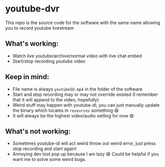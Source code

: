 # youtube-dvr
This repo is the source code for the software with the same name allowing you to record youtube livestream

## What's working:
- Watch live youtube/archive/normal video with live chat embed
- Start/stop recording youtube video

## Keep in mind:
- File name is always `youtubeID.mp4` in the folder of the software
- Start and stop recording may or may not override existed (I remember that it will append to the video, hopefully)
- Weird stuff may happen with youtube-dl, you can just manually update the binary which locates in `resources` something 😄 
- It will always be the highest video/audio setting for now 😄

## What's not working:
- Sometimes youtube-dl will act weird throw out weird error, just press stop recording and start again!
- Annoying dev tool pop up because I am lazy 😄 Could be helpful if you want me to solve some weird bugs. 
